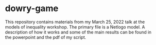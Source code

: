 # dowry-game

This repository contains materials from my March 25, 2022 talk at the models of inequality workshop. The primary file is a Netlogo model. A description of how it works and some of the main results can be found in the powerpoint and the pdf of my script.
